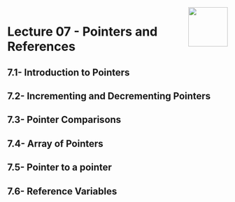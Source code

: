 <img align="right" width="90" height="90" src="https://github.com/cs-MohamedAyman/Computer-Science-Textbooks/blob/master/logos/cpp.jpg">

# Lecture 07 - Pointers and References
## 7.1- Introduction to Pointers
## 7.2- Incrementing and Decrementing Pointers
## 7.3- Pointer Comparisons
## 7.4- Array of Pointers
## 7.5- Pointer to a pointer
## 7.6- Reference Variables
